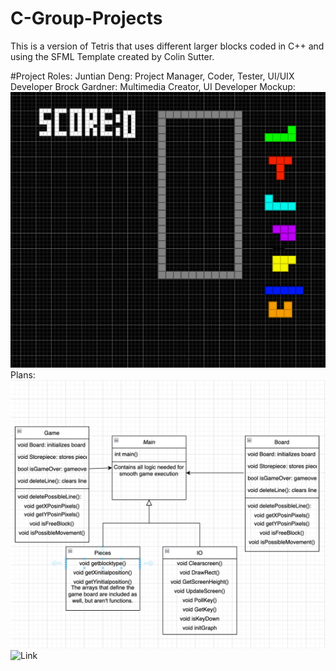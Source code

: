 # C-Group-Projects
This is a version of Tetris that uses different larger blocks coded in C++ and using the SFML Template created by Colin Sutter.

#Project Roles:
Juntian Deng: Project Manager, Coder, Tester, UI/UIX Developer
Brock Gardner: Multimedia Creator, UI Developer
Mockup:
![Mockup](https://github.com/Juntian-Deng/C-Group-Projects/blob/main/Tetris/images/Screen%20Shot%202023-03-06%20at%209.18.13%20AM.png)
Plans:
![Mockup](https://github.com/Juntian-Deng/C-Group-Projects/blob/main/Tetris/images/Screen%20Shot%202023-04-03%20at%209.53.39%20AM.png)
![Link](https://replit.com/@JUNTIANDENG/SFML-Template#src/main.cpp)

